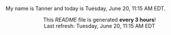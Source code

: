 My name is Tanner and today is Tuesday, June 20, 11:15 AM EDT.

<p align="center">This <i>README</i> file is generated <b>every 3 hours</b>!</br>Last refresh: Tuesday, June 20, 11:15 AM EDT<br /></p>
